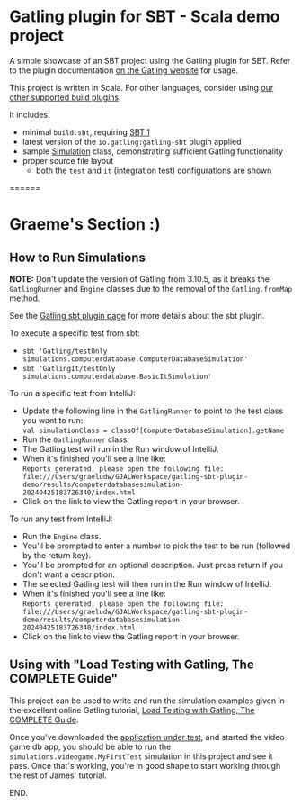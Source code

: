 Gatling plugin for SBT - Scala demo project
===========================================

A simple showcase of an SBT project using the Gatling plugin for SBT. Refer to the plugin documentation
[on the Gatling website](https://gatling.io/docs/current/extensions/sbt_plugin/) for usage.

This project is written in Scala. For other languages, consider using
[our other supported build plugins](https://gatling.io/docs/gatling/reference/current/extensions/).

It includes:

* minimal `build.sbt`, requiring [SBT 1](https://www.scala-sbt.org/download.html)
* latest version of the `io.gatling:gatling-sbt` plugin applied
* sample [Simulation](https://gatling.io/docs/gatling/reference/current/general/concepts/#simulation) class,
  demonstrating sufficient Gatling functionality
* proper source file layout
  * both the `test` and `it` (integration test) configurations are shown

======

Graeme's Section :)
===================

How to Run Simulations
----------------------

__NOTE:__ Don't update the version of Gatling from 3.10.5, as it breaks the `GatlingRunner` and `Engine` classes due to
the removal of the `Gatling.fromMap` method.

See the [Gatling sbt plugin page](https://docs.gatling.io/reference/extensions/build-tools/sbt-plugin/) for more details
about the sbt plugin.

To execute a specific test from sbt:

* ```sbt 'Gatling/testOnly simulations.computerdatabase.ComputerDatabaseSimulation'```
* ```sbt 'GatlingIt/testOnly simulations.computerdatabase.BasicItSimulation'```

To run a specific test from IntelliJ:

* Update the following line in the `GatlingRunner` to point to the test class you want to run:\
```val simulationClass = classOf[ComputerDatabaseSimulation].getName```
* Run the `GatlingRunner` class.
* The Gatling test will run in the Run window of IntelliJ.
* When it's finished you'll see a line like:\
  ```Reports generated, please open the following file: file:///Users/graeludw/GJALWorkspace/gatling-sbt-plugin-demo/results/computerdatabasesimulation-20240425183726340/index.html```
* Click on the link to view the Gatling report in your browser.

To run any test from IntelliJ:

* Run the `Engine` class.
* You'll be prompted to enter a number to pick the test to be run (followed by the return key).
* You'll be prompted for an optional description. Just press return if you don't want a description.
* The selected Gatling test will then run in the Run window of IntelliJ.
* When it's finished you'll see a line like:\
  ```Reports generated, please open the following file: file:///Users/graeludw/GJALWorkspace/gatling-sbt-plugin-demo/results/computerdatabasesimulation-20240425183726340/index.html```
* Click on the link to view the Gatling report in your browser.

Using with "Load Testing with Gatling, The COMPLETE Guide"
----------------------------------------------------------

This project can be used to write and run the simulation examples given in the excellent online Gatling tutorial,
[Load Testing with Gatling, The COMPLETE Guide](https://www.james-willett.com/gatling-load-testing-complete-guide).

Once you've downloaded the [application under test](https://www.james-willett.com/gatling-load-testing-complete-guide/#4-the-application-under-test---the-video-game-db),
and started the video game db app, you should be able to run the `simulations.videogame.MyFirstTest` simulation in this
project and see it pass. Once that's working, you're in good shape to start working through the rest of James' tutorial.

END.